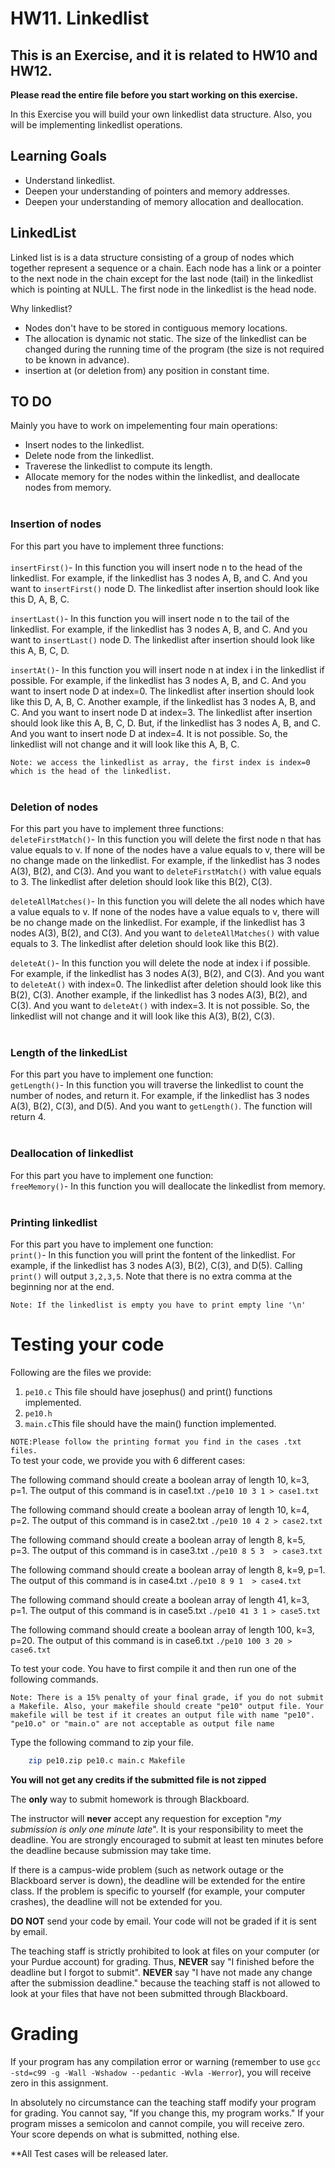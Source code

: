 # HW11. Linkedlist
## This is an Exercise, and it is related to HW10 and HW12.

<strong>Please read the entire file before you start working on this exercise.</strong><br>

In this Exercise you will build your own linkedlist data structure. Also, you will be implementing linkedlist operations.
 

## Learning Goals
* Understand linkedlist.
* Deepen your understanding of pointers and memory addresses.
* Deepen your understanding of memory allocation and deallocation.


## LinkedList
 Linked list is is a data structure consisting of a group of nodes which together represent a sequence or a chain. Each node has a link or a pointer to the next node in the chain except for the last node (tail) in the linkedlist which is pointing at NULL. The first node in the linkedlist is the head node.
 
 Why linkedlist?
 - Nodes don't have to be stored in contiguous memory locations.
 - The allocation is dynamic not static. The size of the linkedlist can be changed during the running time of the program (the size is not required to be known in advance).
 - insertion at (or deletion from) any position in constant time.

## TO DO
Mainly you have to work on impelementing four main operations:
 * Insert nodes to the linkedlist. </br>
 * Delete node from the linkedlist. </br>
 * Traverese the linkedlist to compute its length. </br>
 * Allocate memory for the nodes within the linkedlist, and deallocate nodes from memory. </br></br>
 
### Insertion of nodes
For this part you have to implement three functions:<br><br>
`insertFirst()`- In this function you will insert node n to the head of the linkedlist. For example, if the linkedlist has 3 nodes A, B, and C. And you want to `insertFirst()` node D. The linkedlist after insertion should look like this D, A, B, C. <br>

`insertLast()`- In this function you will insert node n to the tail of the linkedlist. For example, if the linkedlist has 3 nodes A, B, and C. And you want to `insertLast()` node D. The linkedlist after insertion should look like this A, B, C, D.<br>

`insertAt()`- In this function you will insert node n at index i in the linkedlist if possible. For example, if the linkedlist has 3 nodes A, B, and C. And you want to insert node D at index=0. The linkedlist after insertion should look like this D, A, B, C. Another example, if the linkedlist has 3 nodes A, B, and C. And you want to insert node D at index=3. The linkedlist after insertion should look like this A, B, C, D. But, if the linkedlist has 3 nodes A, B, and C. And you want to insert node D at index=4. It is not possible. So,  the linkedlist will not change and it will look like this A, B, C.<br>

`Note: we access the linkedlist as array, the first index is index=0 which is the head of the linkedlist.`<br><br>

### Deletion of nodes
For this part you have to implement three functions: <br>
`deleteFirstMatch()`- In this function you will delete the first node n that has value equals to v. If none of the nodes have a value equals to v, there will be no change made on the linkedlist. For example, if the linkedlist has 3 nodes A(3), B(2), and C(3). And you want to `deleteFirstMatch()` with value equals to 3. The linkedlist after deletion should look like this B(2), C(3). <br>

`deleteAllMatches()`- In this function you will delete the all nodes which have a value equals to v. If none of the nodes have a value equals to v, there will be no change made on the linkedlist. For example, if the linkedlist has 3 nodes A(3), B(2), and C(3). And you want to `deleteAllMatches()` with value equals to 3. The linkedlist after deletion should look like this B(2). <br>

`deleteAt()`- In this function you will delete the node at index i if possible. For example, if the linkedlist has 3 nodes A(3), B(2), and C(3). And you want to `deleteAt()` with index=0. The linkedlist after deletion should look like this B(2), C(3). Another example, if the linkedlist has 3 nodes A(3), B(2), and C(3). And you want to `deleteAt()` with index=3. It is not possible. So,  the linkedlist will not change and it will look like this A(3), B(2), C(3).<br><br>

### Length of the linkedList
For this part you have to implement one function:<br>
`getLength()`- In this function you will traverse the linkedlist to count the number of nodes, and return it. For example, if the linkedlist has 3 nodes A(3), B(2), C(3), and D(5). And you want to `getLength()`. The function will return 4.<br><br>

### Deallocation of linkedlist
For this part you have to implement one function:<br> 
`freeMemory()`- In this function you will deallocate the linkedlist from memory.<br><br>

### Printing linkedlist
For this part you have to implement one function:<br>
`print()`- In this function you will print the fontent of the linkedlist. For example, if the linkedlist has 3 nodes A(3), B(2), C(3), and D(5). Calling `print()` will output `3,2,3,5`. Note that there is no extra comma at the beginning nor at the end. <br>

`Note: If the linkedlist is empty you have to print empty line '\n' `


# Testing your code
Following are the files we provide:
1. `pe10.c` This file should have josephus() and print() functions implemented.
2. `pe10.h` 
3. `main.c`This file should have the main() function implemented.

`NOTE:Please follow the printing format you find in the cases .txt files.`<br>
To test your code, we provide you with 6 different cases:<br>

The following command should create a boolean array of length 10, k=3, p=1. The output of this command is in case1.txt
`./pe10 10 3 1 > case1.txt`<br>

The following command should create a boolean array of length 10, k=4, p=2. The output of this command is in case2.txt
`./pe10 10 4 2 > case2.txt`<br>

The following command should create a boolean array of length 8, k=5, p=3. The output of this command is in case3.txt
`./pe10 8 5 3  > case3.txt`<br>

The following command should create a boolean array of length 8, k=9, p=1. The output of this command is in case4.txt
`./pe10 8 9 1  > case4.txt`<br>

The following command should create a boolean array of length 41, k=3, p=1. The output of this command is in case5.txt
`./pe10 41 3 1 > case5.txt`<br>

The following command should create a boolean array of length 100, k=3, p=20. The output of this command is in case6.txt
`./pe10 100 3 20 > case6.txt`<br>


To test your code. You have to first compile it and then run one of the following commands. <br>

`Note: There is a 15% penalty of your final grade, if you do not submit a Makefile. Also, your makefile should create "pe10" output file. Your makefile will be test if it creates an output file with name "pe10". "pe10.o" or "main.o" are not acceptable as output file name`

Type the following command to zip your file.
```bash
	zip pe10.zip pe10.c main.c Makefile
```
<strong>You will not get any credits if the submitted file is not zipped</strong>

The **only** way to submit homework is through Blackboard.

The instructor will **never** accept any requestion for exception "*my
submission is only one minute late*".  It is your responsibility to
meet the deadline.  You are strongly encouraged to submit at least ten
minutes before the deadline because submission may take time.

If there is a campus-wide problem (such as network outage or the
Blackboard server is down), the deadline will be extended for the
entire class. If the problem is specific to yourself (for example,
your computer crashes), the deadline will not be extended for
you.

**DO NOT** send your code by email. Your code will not be graded
  if it is sent by email.

The teaching staff is strictly prohibited to look at files on your
computer (or your Purdue account) for grading. Thus, **NEVER** say "I
finished before the deadline but I forgot to submit".  **NEVER** say "I have
not made any change after the submission deadline." because the
teaching staff is not allowed to look at your files that have not been
submitted through Blackboard.

# Grading
If your program has any compilation error or warning (remember to use
`gcc -std=c99 -g -Wall -Wshadow --pedantic -Wvla -Werror`), you will
receive zero in this assignment.

In absolutely no circumstance can the teaching staff modify your
program for grading.  You cannot say, "If you change this, my program
works." If your program misses a semicolon and cannot compile, you
will receive zero.  Your score depends on what is submitted, nothing
else.



**All Test cases will be released later.


